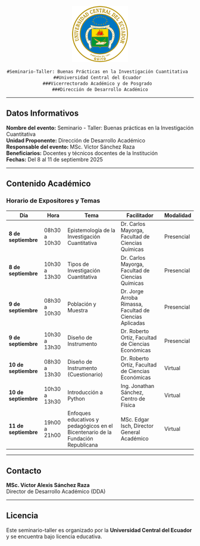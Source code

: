 <div align="center">
    <img src="Assets/UCE.png" alt="Logo Universidad Central del Ecuador" width="150"/>  

    #Seminario-Taller: Buenas Prácticas en la Investigación Cuantitativa  
    ##Universidad Central del Ecuador  
    ###Vicerrectorado Académico y de Posgrado  
    ###Dirección de Desarrollo Académico
</div>

---

## Datos Informativos

**Nombre del evento:** Seminario - Taller: Buenas prácticas en la Investigación Cuantitativa  
**Unidad Proponente:** Dirección de Desarrollo Académico  
**Responsable del evento:** MSc. Víctor Sánchez Raza  
**Beneficiarios:** Docentes y técnicos docentes de la Institución  
**Fechas:** Del 8 al 11 de septiembre 2025

---

## Contenido Académico

### **Horario de Expositores y Temas**

| **Día**         | **Hora**            | **Tema**                                               | **Facilitador**                                    | **Modalidad** |
|-----------------|---------------------|--------------------------------------------------------|--------------------------------------------------|---------------|
| **8 de septiembre** | 08h30 a 10h30       | Epistemología de la Investigación Cuantitativa         | Dr. Carlos Mayorga, Facultad de Ciencias Químicas | Presencial    |
| **8 de septiembre** | 10h30 a 13h30       | Tipos de Investigación Cuantitativa                     | Dr. Carlos Mayorga, Facultad de Ciencias Químicas | Presencial    |
| **9 de septiembre** | 08h30 a 10h30       | Población y Muestra                                   | Dr. Jorge Arroba Rimassa, Facultad de Ciencias Aplicadas | Presencial    |
| **9 de septiembre** | 10h30 a 13h30       | Diseño de Instrumento                                  | Dr. Roberto Ortiz, Facultad de Ciencias Económicas | Presencial    |
| **10 de septiembre**| 08h30 a 13h30       | Diseño de Instrumento (Cuestionario)                   | Dr. Roberto Ortiz, Facultad de Ciencias Económicas | Virtual       |
| **10 de septiembre**| 10h30 a 13h30       | Introducción a Python                                  | Ing. Jonathan Sánchez, Centro de Física           | Virtual       |
| **11 de septiembre**| 19h00 a 21h00       | Enfoques educativos y pedagógicos en el Bicentenario de la Fundación Republicana | MSc. Edgar Isch, Director General Académico       | Virtual       |

---

## Contacto

**MSc. Víctor Alexis Sánchez Raza**  
Director de Desarrollo Académico (DDA)

---

## Licencia

Este seminario-taller es organizado por la **Universidad Central del Ecuador** y se encuentra bajo licencia educativa.
